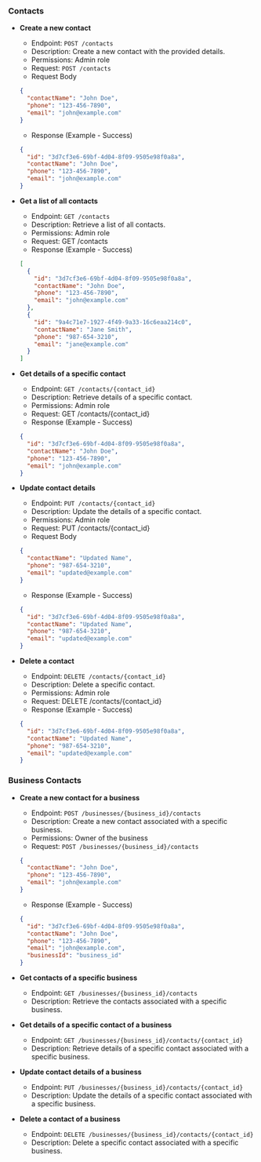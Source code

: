 ### Contacts

- **Create a new contact**

  - Endpoint: `POST /contacts`
  - Description: Create a new contact with the provided details.
  - Permissions: Admin role
  - Request: `POST /contacts`
  - Request Body

  ```json
  {
    "contactName": "John Doe",
    "phone": "123-456-7890",
    "email": "john@example.com"
  }
  ```

  - Response (Example - Success)

  ```json
  {
    "id": "3d7cf3e6-69bf-4d04-8f09-9505e98f0a8a",
    "contactName": "John Doe",
    "phone": "123-456-7890",
    "email": "john@example.com"
  }
  ```

- **Get a list of all contacts**

  - Endpoint: `GET /contacts`
  - Description: Retrieve a list of all contacts.
  - Permissions: Admin role
  - Request: GET /contacts
  - Response (Example - Success)

  ```json
  [
    {
      "id": "3d7cf3e6-69bf-4d04-8f09-9505e98f0a8a",
      "contactName": "John Doe",
      "phone": "123-456-7890",
      "email": "john@example.com"
    },
    {
      "id": "9a4c71e7-1927-4f49-9a33-16c6eaa214c0",
      "contactName": "Jane Smith",
      "phone": "987-654-3210",
      "email": "jane@example.com"
    }
  ]
  ```

- **Get details of a specific contact**

  - Endpoint: `GET /contacts/{contact_id}`
  - Description: Retrieve details of a specific contact.
  - Permissions: Admin role
  - Request: GET /contacts/{contact_id}
  - Response (Example - Success)

  ```json
  {
    "id": "3d7cf3e6-69bf-4d04-8f09-9505e98f0a8a",
    "contactName": "John Doe",
    "phone": "123-456-7890",
    "email": "john@example.com"
  }
  ```

- **Update contact details**

  - Endpoint: `PUT /contacts/{contact_id}`
  - Description: Update the details of a specific contact.
  - Permissions: Admin role
  - Request: PUT /contacts/{contact_id}
  - Request Body

  ```json
  {
    "contactName": "Updated Name",
    "phone": "987-654-3210",
    "email": "updated@example.com"
  }
  ```

  - Response (Example - Success)

  ```json
  {
    "id": "3d7cf3e6-69bf-4d04-8f09-9505e98f0a8a",
    "contactName": "Updated Name",
    "phone": "987-654-3210",
    "email": "updated@example.com"
  }
  ```

- **Delete a contact**

  - Endpoint: `DELETE /contacts/{contact_id}`
  - Description: Delete a specific contact.
  - Permissions: Admin role
  - Request: DELETE /contacts/{contact_id}
  - Response (Example - Success)

  ```json
  {
    "id": "3d7cf3e6-69bf-4d04-8f09-9505e98f0a8a",
    "contactName": "Updated Name",
    "phone": "987-654-3210",
    "email": "updated@example.com"
  }
  ```

### Business Contacts

- **Create a new contact for a business**

  - Endpoint: `POST /businesses/{business_id}/contacts`
  - Description: Create a new contact associated with a specific business.
  - Permissions: Owner of the business
  - Request: `POST /businesses/{business_id}/contacts`

  ```json
  {
    "contactName": "John Doe",
    "phone": "123-456-7890",
    "email": "john@example.com"
  }
  ```

  - Response (Example - Success)

  ```json
  {
    "id": "3d7cf3e6-69bf-4d04-8f09-9505e98f0a8a",
    "contactName": "John Doe",
    "phone": "123-456-7890",
    "email": "john@example.com",
    "businessId": "business_id"
  }
  ```

- **Get contacts of a specific business**
  - Endpoint: `GET /businesses/{business_id}/contacts`
  - Description: Retrieve the contacts associated with a specific business.

- **Get details of a specific contact of a business**

  - Endpoint: `GET /businesses/{business_id}/contacts/{contact_id}`
  - Description: Retrieve details of a specific contact associated with a specific business.

- **Update contact details of a business**

  - Endpoint: `PUT /businesses/{business_id}/contacts/{contact_id}`
  - Description: Update the details of a specific contact associated with a specific business.

- **Delete a contact of a business**
  - Endpoint: `DELETE /businesses/{business_id}/contacts/{contact_id}`
  - Description: Delete a specific contact associated with a specific business.
```
